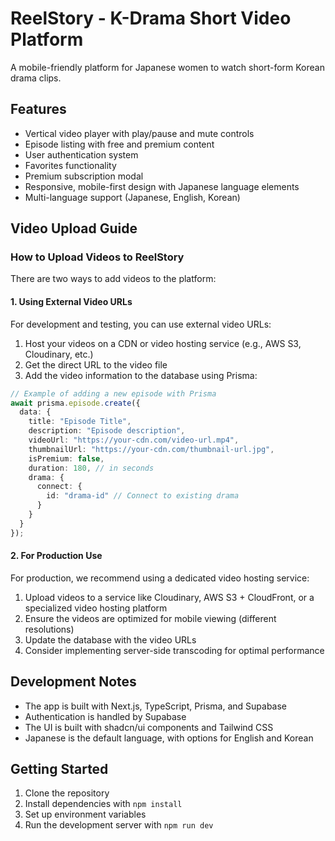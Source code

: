 # ReelStory - K-Drama Short Video Platform

A mobile-friendly platform for Japanese women to watch short-form Korean drama clips.

## Features

- Vertical video player with play/pause and mute controls
- Episode listing with free and premium content
- User authentication system
- Favorites functionality
- Premium subscription modal
- Responsive, mobile-first design with Japanese language elements
- Multi-language support (Japanese, English, Korean)

## Video Upload Guide

### How to Upload Videos to ReelStory

There are two ways to add videos to the platform:

#### 1. Using External Video URLs

For development and testing, you can use external video URLs:

1. Host your videos on a CDN or video hosting service (e.g., AWS S3, Cloudinary, etc.)
2. Get the direct URL to the video file
3. Add the video information to the database using Prisma:

```typescript
// Example of adding a new episode with Prisma
await prisma.episode.create({
  data: {
    title: "Episode Title",
    description: "Episode description",
    videoUrl: "https://your-cdn.com/video-url.mp4",
    thumbnailUrl: "https://your-cdn.com/thumbnail-url.jpg",
    isPremium: false,
    duration: 180, // in seconds
    drama: {
      connect: {
        id: "drama-id" // Connect to existing drama
      }
    }
  }
});
```

#### 2. For Production Use

For production, we recommend using a dedicated video hosting service:

1. Upload videos to a service like Cloudinary, AWS S3 + CloudFront, or a specialized video hosting platform
2. Ensure the videos are optimized for mobile viewing (different resolutions)
3. Update the database with the video URLs
4. Consider implementing server-side transcoding for optimal performance

## Development Notes

- The app is built with Next.js, TypeScript, Prisma, and Supabase
- Authentication is handled by Supabase
- The UI is built with shadcn/ui components and Tailwind CSS
- Japanese is the default language, with options for English and Korean

## Getting Started

1. Clone the repository
2. Install dependencies with `npm install`
3. Set up environment variables
4. Run the development server with `npm run dev`